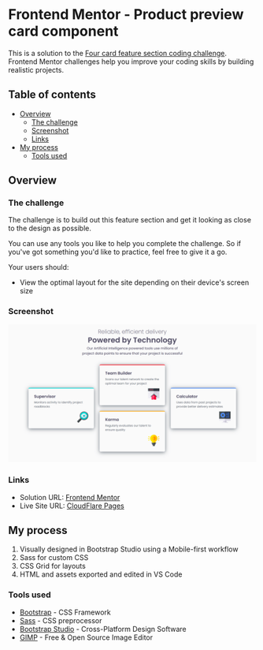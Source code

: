 # Frontend Mentor - Product preview card component

This is a solution to the [Four card feature section coding challenge](https://www.frontendmentor.io/challenges/four-card-feature-section-weK1eFYK). Frontend Mentor challenges help you improve your coding skills by building realistic projects. 

## Table of contents

- [Overview](#overview)
  - [The challenge](#the-challenge)
  - [Screenshot](#screenshot)
  - [Links](#links)
- [My process](#my-process)
  - [Tools used](#tools-used)

## Overview

### The challenge

The challenge is to build out this feature section and get it looking as close to the design as possible.

You can use any tools you like to help you complete the challenge. So if you've got something you'd like to practice, feel free to give it a go.

Your users should:

- View the optimal layout for the site depending on their device's screen size

### Screenshot

![screenshot](Screenshot.png)

### Links

- Solution URL: [Frontend Mentor](https://www.frontendmentor.io/solutions/four-card-feature-section-challenge-using-bootstrap-studio-VkYtWKq8Lv)
- Live Site URL: [CloudFlare Pages](https://four-card-feature-section-5n2.pages.dev/)

## My process

1. Visually designed in Bootstrap Studio using a Mobile-first workflow
2. Sass for custom CSS
3. CSS Grid for layouts
3. HTML and assets exported and edited in VS Code

### Tools used

- [Bootstrap](https://getbootstrap.com/) - CSS Framework
- [Sass](https://sass-lang.com/) - CSS preprocessor
- [Bootstrap Studio](https://bootstrapstudio.io/) - Cross-Platform Design Software
- [GIMP](https://www.gimp.org/) - Free & Open Source Image Editor